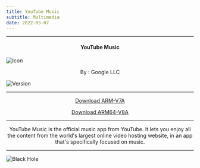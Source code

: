 ```yaml
---
title: YouTube Music
subtitle: Multimedia
date: 2022-05-07
---
```

---

<h4> <p align="center"> YouTube Music </p> </h4>

![Icon](https://rb.gy/dzt9jx)

<p align="center"> By : Google LLC </p>

![Version](https://rb.gy/fjko2s)

---

<p align ="center">
<a href="https://rb.gy/0egmxw" class="btn btn-outline-success"> Download ARM-V7A </a>
</p>

<p align ="center">
<a href="https://rb.gy/xo85av" class="btn btn-outline-success"> Download ARM64-V8A </a>
</p>

---

<p align="center">
YouTube Music is the official music app from YouTube. It lets you enjoy all the content from the world's largest online video hosting website, in an app that's specifically focused on music.
</p>

---

![Black Hole](https://rb.gy/z0dyyw)
